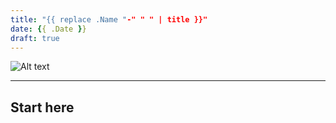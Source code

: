 ```yaml
---
title: "{{ replace .Name "-" " " | title }}"
date: {{ .Date }}
draft: true
---
```

![Alt text](https://cdn.pixabay.com/photo/2019/03/15/08/06/banner-4056456_960_720.jpg "What's next ")

---
## Start here
